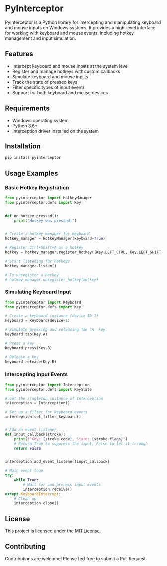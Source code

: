 # PyInterceptor

PyInterceptor is a Python library for intercepting and manipulating keyboard and mouse inputs on Windows systems. It provides a high-level interface for working with keyboard and mouse events, including hotkey management and input simulation.

## Features

- Intercept keyboard and mouse inputs at the system level
- Register and manage hotkeys with custom callbacks
- Simulate keyboard and mouse inputs
- Track the state of pressed keys
- Filter specific types of input events
- Support for both keyboard and mouse devices

## Requirements

- Windows operating system
- Python 3.6+
- Interception driver installed on the system

## Installation

```bash
pip install pyinterceptor
```

## Usage Examples

### Basic Hotkey Registration

```python
from pyinterceptor import HotkeyManager
from pyinterceptor.defs import Key


def on_hotkey_pressed():
    print("Hotkey was pressed!")


# Create a hotkey manager for keyboard
hotkey_manager = HotkeyManager(keyboard=True)

# Register Ctrl+Shift+A as a hotkey
hotkey = hotkey_manager.register_hotkey([Key.LEFT_CTRL, Key.LEFT_SHIFT, Key.A], on_hotkey_pressed)

# Start listening for hotkeys
hotkey_manager.listen()

# To unregister a hotkey
# hotkey_manager.unregister_hotkey(hotkey)
```

### Simulating Keyboard Input

```python
from pyinterceptor import Keyboard
from pyinterceptor.defs import Key

# Create a keyboard instance (device ID 1)
keyboard = Keyboard(device=1)

# Simulate pressing and releasing the 'A' key
keyboard.tap(Key.A)

# Press a key
keyboard.press(Key.B)

# Release a key
keyboard.release(Key.B)
```

### Intercepting Input Events

```python
from pyinterceptor import Interception
from pyinterceptor.defs import KeyState

# Get the singleton instance of Interception
interception = Interception()

# Set up a filter for keyboard events
interception.set_filter_keyboard()


# Add an event listener
def input_callback(stroke):
    print(f"Key: {stroke.code}, State: {stroke.flags}")
    # Return True to suppress the input, False to let it through
    return False


interception.add_event_listener(input_callback)

# Main event loop
try:
    while True:
        # Wait for and process input events
        interception.receive()
except KeyboardInterrupt:
    # Clean up
    interception.close()
```

## License

This project is licensed under the [MIT License](LICENSE).

## Contributing

Contributions are welcome! Please feel free to submit a Pull Request.
